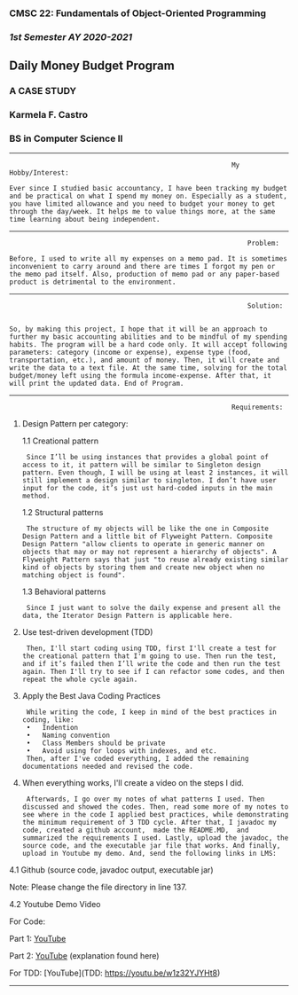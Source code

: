 
### CMSC 22: Fundamentals of Object-Oriented Programming
### _1st Semester AY 2020-2021_


## **Daily Money Budget Program**

### A CASE STUDY

### Karmela F. Castro
### BS in Computer Science II

***

															My Hobby/Interest: 
	
	Ever since I studied basic accountancy, I have been tracking my budget and be practical on what I spend my money on. Especially as a student, you have limited allowance and you need to budget your money to get through the day/week. It helps me to value things more, at the same time learning about being independent.


***

																Problem:
	
	Before, I used to write all my expenses on a memo pad. It is sometimes inconvenient to carry around and there are times I forgot my pen or the memo pad itself. Also, production of memo pad or any paper-based product is detrimental to the environment.


***

																Solution:

	
	So, by making this project, I hope that it will be an approach to further my basic accounting abilities and to be mindful of my spending habits. The program will be a hard code only. It will accept following parameters: category (income or expense), expense type (food, transportation, etc.), and amount of money. Then, it will create and write the data to a text file. At the same time, solving for the total budget/money left using the formula income-expense. After that, it will print the updated data. End of Program.


***

															Requirements:

1. Design Pattern per category:

	1.1 Creational pattern

		Since I’ll be using instances that provides a global point of access to it, it pattern will be similar to Singleton design pattern. Even though, I will be using at least 2 instances, it will still implement a design similar to singleton. I don’t have user input for the code, it’s just ust hard-coded inputs in the main method.


	1.2 Structural patterns

		The structure of my objects will be like the one in Composite Design Pattern and a little bit of Flyweight Pattern. Composite Design Pattern "allow clients to operate in generic manner on objects that may or may not represent a hierarchy of objects". A Flyweight Pattern says that just "to reuse already existing similar kind of objects by storing them and create new object when no matching object is found".


	1.3 Behavioral patterns
	
		Since I just want to solve the daily expense and present all the data, the Iterator Design Pattern is applicable here.


2. Use test-driven development (TDD)
	
		Then, I'll start coding using TDD, first I'll create a test for the creational pattern that I'm going to use. Then run the test, and if it’s failed then I’ll write the code and then run the test again. Then I'll try to see if I can refactor some codes, and then repeat the whole cycle again.


3. Apply the Best Java Coding Practices
	
		While writing the code, I keep in mind of the best practices in coding, like:
		•	Indention
		•	Naming convention
		•	Class Members should be private
		•	Avoid using for loops with indexes, and etc.
		Then, after I've coded everything, I added the remaining documentations needed and revised the code.


4. When everything works, I'll create a video on the steps I did.
	
		Afterwards, I go over my notes of what patterns I used. Then discussed and showed the codes. Then, read some more of my notes to see where in the code I applied best practices, while demonstrating the minimum requirement of 3 TDD cycle. After that, I javadoc my code, created a github account,  made the README.MD,  and summarized the requirements I used. Lastly, upload the javadoc, the source code, and the executable jar file that works. And finally, upload in Youtube my demo. And, send the following links in LMS:

4.1 Github (source code, javadoc output, executable jar)

Note: Please change the file directory in line 137.



4.2 Youtube Demo Video

For Code:

Part 1: [YouTube](https://youtu.be/x11TEx56ZPE)

Part 2: [YouTube](https://youtu.be/q6MQnsVRUl8) (explanation found here)


For TDD:
[YouTube](TDD: https://youtu.be/w1z32YJYHt8) 

***


